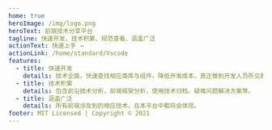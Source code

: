 ```yaml
---
home: true
heroImage: /img/logo.png
heroText: 前端技术分享平台
tagline: 快速开发、技术积累、规范查看、涵盖广泛
actionText: 快速上手 →
actionLink: /home/standard/Vscode
features:
  - title: 快速开发
    details: 技术全面，快速查找相应类库与组件，降低开发成本，真正做到开发人员所见即所用。
  - title: 技术积累
    details: 包含前沿技术分析，前端框架分析，使用技术归档，疑难问题解决方案等。
  - title: 涵盖广泛
    details: 所有前端涉及到的相应技术，在本平台中都将会体现。
footer: MIT Licensed | Copyright © 2021
---
```

